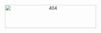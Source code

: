 <div align="center">
  <img width="300" height="77" alt="404" src="https://user-images.githubusercontent.com/5457539/87849315-8f642f00-c922-11ea-9155-3af98c73fa28.png">
  <br>
  <br>
</div>
